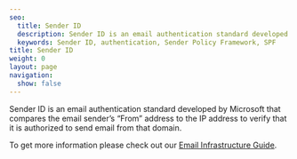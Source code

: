 ```yaml
---
seo:
  title: Sender ID
  description: Sender ID is an email authentication standard developed by Microsoft that compares the email sender’s “From” address to the IP address to verify that it is authorized to send email from that domain.
  keywords: Sender ID, authentication, Sender Policy Framework, SPF
title: Sender ID
weight: 0
layout: page
navigation:
  show: false
---
```


Sender ID is an email authentication standard developed by Microsoft that compares the email sender’s “From” address to the IP address to verify that it is authorized to send email from that domain.

To get more information please check out our [Email Infrastructure Guide](https://go.sendgrid.com/SendGrid-Infrastructure-Guide.html?mc=Direct&mcd=https://sendgrid.com/docs/API_Reference/index.html).
